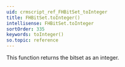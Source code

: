 ```yaml
---
uid: crmscript_ref_FHBitSet_toInteger
title: FHBitSet.toInteger()
intellisense: FHBitSet.toInteger
sortOrder: 335
keywords: toInteger()
so.topic: reference
---
```



This function returns the bitset as an integer.



